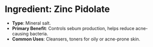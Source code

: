 # Ingredient: Zinc Pidolate
- **Type**: Mineral salt.
- **Primary Benefit**: Controls sebum production, helps reduce acne-causing bacteria.
- **Common Uses**: Cleansers, toners for oily or acne-prone skin.
